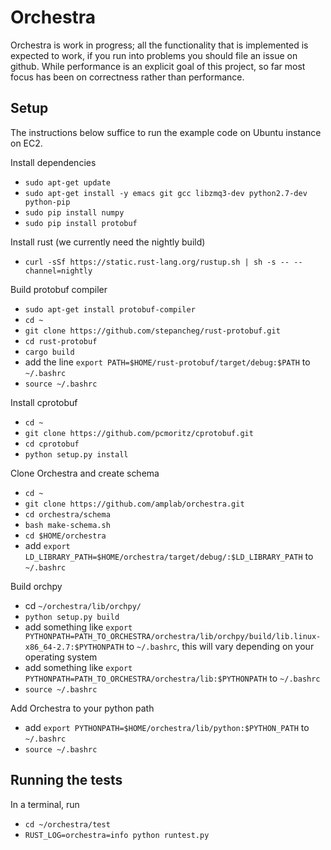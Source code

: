 # Orchestra

Orchestra is work in progress; all the functionality that is implemented is
expected to work, if you run into problems you should file an issue on github.
While performance is an explicit goal of this project, so far most focus has
been on correctness rather than performance.

## Setup
The instructions below suffice to run the example code on Ubuntu instance on EC2.

Install dependencies

- `sudo apt-get update`
- `sudo apt-get install -y emacs git gcc libzmq3-dev python2.7-dev python-pip`
- `sudo pip install numpy`
- `sudo pip install protobuf`

Install rust (we currently need the nightly build)

- `curl -sSf https://static.rust-lang.org/rustup.sh | sh -s -- --channel=nightly`

Build protobuf compiler

- `sudo apt-get install protobuf-compiler`
- `cd ~`
- `git clone https://github.com/stepancheg/rust-protobuf.git`
- `cd rust-protobuf`
- `cargo build`
- add the line `export PATH=$HOME/rust-protobuf/target/debug:$PATH` to `~/.bashrc`
- `source ~/.bashrc`

Install cprotobuf

- `cd ~`
- `git clone https://github.com/pcmoritz/cprotobuf.git`
- `cd cprotobuf`
- `python setup.py install`

Clone Orchestra and create schema

- `cd ~`
- `git clone https://github.com/amplab/orchestra.git`
- `cd orchestra/schema`
- `bash make-schema.sh`
- `cd $HOME/orchestra`
- add `export LD_LIBRARY_PATH=$HOME/orchestra/target/debug/:$LD_LIBRARY_PATH` to `~/.bashrc`

Build orchpy
- cd `~/orchestra/lib/orchpy/`
- `python setup.py build`
- add something like `export PYTHONPATH=PATH_TO_ORCHESTRA/orchestra/lib/orchpy/build/lib.linux-x86_64-2.7:$PYTHONPATH` to `~/.bashrc`, this will vary depending on your operating system
- add something like `export PYTHONPATH=PATH_TO_ORCHESTRA/orchestra/lib:$PYTHONPATH` to `~/.bashrc`
- `source ~/.bashrc`

Add Orchestra to your python path

- add `export PYTHONPATH=$HOME/orchestra/lib/python:$PYTHON_PATH` to `~/.bashrc `
- `source ~/.bashrc`

## Running the tests

In a terminal, run

- `cd ~/orchestra/test`
- `RUST_LOG=orchestra=info python runtest.py`
